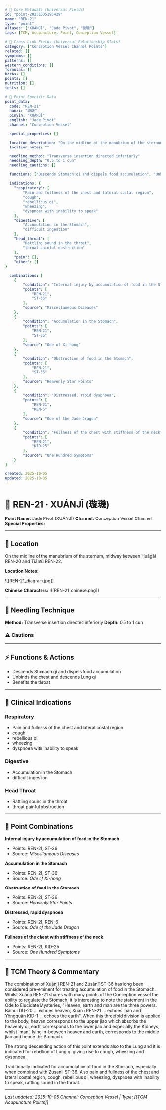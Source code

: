```yaml
---
# 🔹 Core Metadata (Universal Fields)
id: "point-20251005195429"
name: "REN-21"
type: "point"
aliases: ["XUÁNJĪ", "Jade Pivot", "璇璣"]
tags: [TCM, Acupuncture, Point, Conception Vessel]

# 🔹 Cross-Link Fields (Universal Relationship Slots)
category: ["Conception Vessel Channel Points"]
related: []
symptoms: []
patterns: []
western_conditions: []
formulas: []
herbs: []
points: []
nutrition: []
tests: []

# 🔹 Point-Specific Data
point_data:
  code: "REN-21"
  hanzi: "璇璣"
  pinyin: "XUÁNJĪ"
  english: "Jade Pivot"
  channel: "Conception Vessel"

  special_properties: []

  location_description: "On the midline of the manubrium of the sternum, midway between Huágài REN-20 and Tiāntú REN-22."
  location_notes: ""

  needling_method: "Transverse insertion directed inferiorly"
  needling_depth: "0.5 to 1 cun"
  needling_cautions: []

  functions: ["Descends Stomach qi and dispels food accumulation", "Unbinds the chest and descends Lung qi", "Benefits the throat"]

  indications: {
    "respiratory": [
        "Pain and fullness of the chest and lateral costal region",
        "cough",
        "rebellious qi",
        "wheezing",
        "dyspnoea with inability to speak"
    ],
    "digestive": [
        "Accumulation in the Stomach",
        "difficult ingestion"
    ],
    "head_throat": [
        "Rattling sound in the throat",
        "throat painful obstruction"
    ],
    "pain": [],
    "other": []
}

  combinations: [
    {
        "condition": "Internal injury by accumulation of food in the Stomach",
        "points": [
            "REN-21",
            "ST-36"
        ],
        "source": "Miscellaneous Diseases"
    },
    {
        "condition": "Accumulation in the Stomach",
        "points": [
            "REN-21",
            "ST-36"
        ],
        "source": "Ode of Xi-hong"
    },
    {
        "condition": "Obstruction of food in the Stomach",
        "points": [
            "REN-21",
            "ST-36"
        ],
        "source": "Heavenly Star Points"
    },
    {
        "condition": "Distressed, rapid dyspnoea",
        "points": [
            "REN-21",
            "REN-6"
        ],
        "source": "Ode of the Jade Dragon"
    },
    {
        "condition": "Fullness of the chest with stiffness of the neck",
        "points": [
            "REN-21",
            "KID-25"
        ],
        "source": "One Hundred Symptoms"
    }
]

created: 2025-10-05
updated: 2025-10-05
---
```


# 📍 REN-21 · XUÁNJĪ (璇璣)

**Point Name:** Jade Pivot (XUÁNJĪ)
**Channel:** Conception Vessel Channel
**Special Properties:** 

---

## 📍 Location

On the midline of the manubrium of the sternum, midway between Huágài REN-20 and Tiāntú REN-22.

**Location Notes:**


![[REN-21_diagram.jpg]]

**Chinese Characters:** ![[REN-21_chinese.png]]

---

## 🔧 Needling Technique

**Method:** Transverse insertion directed inferiorly
**Depth:** 0.5 to 1 cun

### ⚠️ Cautions

---

## ⚡ Functions & Actions
- Descends Stomach qi and dispels food accumulation
- Unbinds the chest and descends Lung qi
- Benefits the throat

---

## 🎯 Clinical Indications

### Respiratory
- Pain and fullness of the chest and lateral costal region
- cough
- rebellious qi
- wheezing
- dyspnoea with inability to speak

### Digestive
- Accumulation in the Stomach
- difficult ingestion

### Head Throat
- Rattling sound in the throat
- throat painful obstruction

---

## 🔗 Point Combinations

**Internal injury by accumulation of food in the Stomach**
- Points: REN-21, ST-36
- Source: *Miscellaneous Diseases*

**Accumulation in the Stomach**
- Points: REN-21, ST-36
- Source: *Ode of Xi-hong*

**Obstruction of food in the Stomach**
- Points: REN-21, ST-36
- Source: *Heavenly Star Points*

**Distressed, rapid dyspnoea**
- Points: REN-21, REN-6
- Source: *Ode of the Jade Dragon*

**Fullness of the chest with stiffness of the neck**
- Points: REN-21, KID-25
- Source: *One Hundred Symptoms*

---

## 🧬 TCM Theory & Commentary

The combination of Xuánjī REN-21 and Zúsānlǐ ST-36 has long been considered pre-eminent for treating accumulation of food in the Stomach. Whilst Xuánjī REN-21 shares with many points of the Conception vessel the ability to regulate the Stomach, it is interesting to note the statement in the Ode to Elucidate Mysteries, "Heaven, earth and man are the three powers. Bǎihuì DU-20 ... echoes heaven, Xuánjī REN-21 ... echoes man and Yǒngquǎn KID-1 ... echoes the earth". When this threefold division is applied to the body, heaven corresponds to the upper jiao which absorbs the heavenly qi, earth corresponds to the lower jiao and especially the Kidneys, whilst 'man', lying in-between heaven and earth, corresponds to the middle jiao and hence the Stomach.

The strong descending action of this point extends also to the Lung and it is indicated for rebellion of Lung qi giving rise to cough, wheezing and dyspnoea.

Traditionally indicated for accumulation of food in the Stomach, especially when combined with Zusanli ST-36.
Also pain and fullness of the chest and lateral costal region, cough, rebellious qi, wheezing, dyspnoea with inability to speak, rattling sound in the throat.

---

*Last updated: 2025-10-05*
*Channel: Conception Vessel | Type: [[TCM Acupuncture Points]]*

